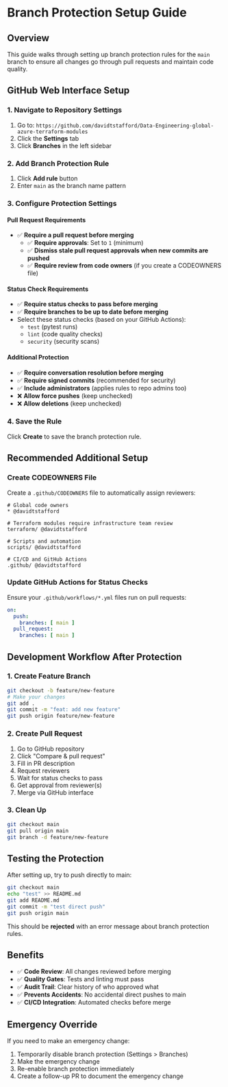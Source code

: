 # Branch Protection Setup Guide

## Overview
This guide walks through setting up branch protection rules for the `main` branch to ensure all changes go through pull requests and maintain code quality.

## GitHub Web Interface Setup

### 1. Navigate to Repository Settings
1. Go to: `https://github.com/davidtstafford/Data-Engineering-global-azure-terraform-modules`
2. Click the **Settings** tab
3. Click **Branches** in the left sidebar

### 2. Add Branch Protection Rule
1. Click **Add rule** button
2. Enter `main` as the branch name pattern

### 3. Configure Protection Settings

#### Pull Request Requirements
- ✅ **Require a pull request before merging**
  - ✅ **Require approvals**: Set to `1` (minimum)
  - ✅ **Dismiss stale pull request approvals when new commits are pushed**
  - ✅ **Require review from code owners** (if you create a CODEOWNERS file)

#### Status Check Requirements
- ✅ **Require status checks to pass before merging**
- ✅ **Require branches to be up to date before merging**
- Select these status checks (based on your GitHub Actions):
  - `test` (pytest runs)
  - `lint` (code quality checks)
  - `security` (security scans)

#### Additional Protection
- ✅ **Require conversation resolution before merging**
- ✅ **Require signed commits** (recommended for security)
- ✅ **Include administrators** (applies rules to repo admins too)
- ❌ **Allow force pushes** (keep unchecked)
- ❌ **Allow deletions** (keep unchecked)

### 4. Save the Rule
Click **Create** to save the branch protection rule.

## Recommended Additional Setup

### Create CODEOWNERS File
Create a `.github/CODEOWNERS` file to automatically assign reviewers:

```
# Global code owners
* @davidtstafford

# Terraform modules require infrastructure team review
terraform/ @davidtstafford

# Scripts and automation
scripts/ @davidtstafford

# CI/CD and GitHub Actions
.github/ @davidtstafford
```

### Update GitHub Actions for Status Checks
Ensure your `.github/workflows/*.yml` files run on pull requests:

```yaml
on:
  push:
    branches: [ main ]
  pull_request:
    branches: [ main ]
```

## Development Workflow After Protection

### 1. Create Feature Branch
```bash
git checkout -b feature/new-feature
# Make your changes
git add .
git commit -m "feat: add new feature"
git push origin feature/new-feature
```

### 2. Create Pull Request
1. Go to GitHub repository
2. Click "Compare & pull request"
3. Fill in PR description
4. Request reviewers
5. Wait for status checks to pass
6. Get approval from reviewer(s)
7. Merge via GitHub interface

### 3. Clean Up
```bash
git checkout main
git pull origin main
git branch -d feature/new-feature
```

## Testing the Protection

After setting up, try to push directly to main:
```bash
git checkout main
echo "test" >> README.md
git add README.md
git commit -m "test direct push"
git push origin main
```

This should be **rejected** with an error message about branch protection rules.

## Benefits

- ✅ **Code Review**: All changes reviewed before merging
- ✅ **Quality Gates**: Tests and linting must pass
- ✅ **Audit Trail**: Clear history of who approved what
- ✅ **Prevents Accidents**: No accidental direct pushes to main
- ✅ **CI/CD Integration**: Automated checks before merge

## Emergency Override

If you need to make an emergency change:
1. Temporarily disable branch protection (Settings > Branches)
2. Make the emergency change
3. Re-enable branch protection immediately
4. Create a follow-up PR to document the emergency change
